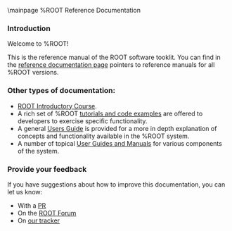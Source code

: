 \mainpage %ROOT Reference Documentation

### Introduction
Welcome to %ROOT!

This is the reference manual of the ROOT software tooklit.
You can find in the [reference documentation page](http://root.cern.ch/guides/reference-guide) pointers to reference manuals for all %ROOT versions.

### Other types of documentation:

- [ROOT Introductory Course](https://github.com/root-project/training/tree/master/BasicCourse).
- A rich set of %ROOT [tutorials and code examples](https://root.cern/doc/master/group__Tutorials.html) are offered to developers to exercise specific functionality.
- A general [Users Guide](https://root.cern.ch/root/htmldoc/guides/users-guide/ROOTUsersGuide.html) is provided for a more in depth explanation of concepts and functionality available in the %ROOT system.
- A number of topical [User Guides and Manuals](http://root.cern.ch/root-user-guides-and-manuals) for various components of the system.

### Provide your feedback
If you have suggestions about how to improve this documentation, you can let us know:

- With a [PR](https://github.com/root-project/root)
- On the [ROOT Forum](https://root-forum.cern.ch)
- On [our tracker](https://sft.its.cern.ch/jira/projects/ROOT/)
